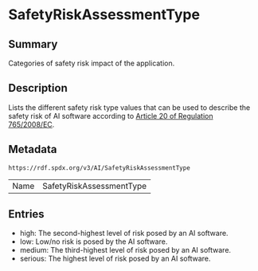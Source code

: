<!-- Automatically generated by spec-parser v2.0.0 on 2024-01-26T22:18:46.241893+00:00 -->
<!-- SPDX-License-Identifier: Community-Spec-1.0 -->

# SafetyRiskAssessmentType

## Summary

Categories of safety risk impact of the application.


## Description

Lists the different safety risk type values that can be used to describe the safety risk of AI software
according to [Article 20 of Regulation 765/2008/EC](https://ec.europa.eu/docsroom/documents/17107/attachments/1/translations/en/renditions/pdf).


## Metadata

`https://rdf.spdx.org/v3/AI/SafetyRiskAssessmentType`


| | |
|---|---|
| Name | SafetyRiskAssessmentType |




## Entries

- high: The second-highest level of risk posed by an AI software.
- low: Low/no risk is posed by the AI software.
- medium: The third-highest level of risk posed by an AI software.
- serious: The highest level of risk posed by an AI software.


